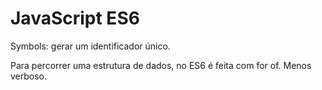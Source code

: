 # JavaScript ES6

Symbols: gerar um identificador único.

Para percorrer uma estrutura de dados, no ES6 é feita com for of. Menos verboso.




